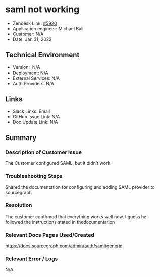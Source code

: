 
# saml not working <!-- Ticket Title  Hint: include keywords to make it searchable -->

- Zendesk Link: [#5920](https://sourcegraph.zendesk.com/agent/tickets/5920)
- Application engineer: Michael Bali
- Customer: N/A <!-- Redact if this contains personally identifying information -->
- Date: Jan 31, 2022

<!-- Data populated from integration, speak to Ben Gordon or Michael Bali if not working -->
<!-- During Internal team trial, fill missing data manually (we are waiting for all data to sync) -->

## Technical Environment
- Version: ​ N/A
- Deployment: N/A
- External Services: N/A
- Auth Providers: N/A


## Links
<!-- Data for application engineer manual entry -->
- Slack Links: Email
- GitHub Issue Link: N/A
- Doc Update Link: N/A

## Summary
### Description of Customer Issue
The Customer configured SAML, but it didn't work.

### Troubleshooting Steps
Shared the documentation for configuring and adding SAML provider to sourcegraph

### Resolution
The customer confirmed that everything works well now. I guess he followed the instructions stated in thedocumentation

### Relevant Docs Pages Used/Created
https://docs.sourcegraph.com/admin/auth/saml/generic

### Relevant Error / Logs
<!-- Please redact keys, tokens, and personal identifying information -->
N/A

<!-- Once complete, upload a copy to https://github.com/sourcegraph/support-tools-internal/tree/main/resolved-tickets as a .md file -->
<!-- Name the file 5920.md -->
